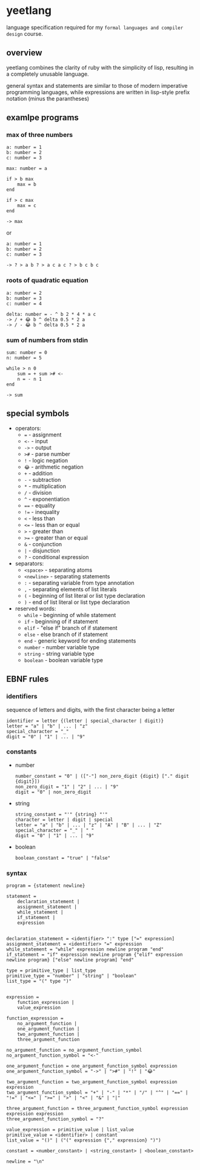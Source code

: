 # yeetlang

language specification required for my `formal languages and compiler design` course.



## overview

yeetlang combines the clarity of ruby with the simplicity of lisp, resulting in a completely unusable language.

general syntax and statements are similar to those of modern imperative programming languages, while expressions are written in lisp-style prefix notation (minus the parantheses)

## examlpe programs

### max of three numbers

```yeet
a: number = 1
b: number = 2
c: number = 3

max: number = a

if > b max
    max = b
end

if > c max
    max = c
end

-> max
```

or

```yeet
a: number = 1
b: number = 2
c: number = 3

-> ? > a b ? > a c a c ? > b c b c
```


### roots of quadratic equation

```yeet
a: number = 2
b: number = 3
c: number = 4

delta: number = - ^ b 2 * 4 * a c
-> / + 😂 b ^ delta 0.5 * 2 a
-> / - 😂 b ^ delta 0.5 * 2 a
```

### sum of numbers from stdin

```yeet
sum: number = 0
n: number = 5

while > n 0
    sum = + sum ># <-
    n = - n 1
end

-> sum
```


## special symbols

- operators:
    - `=` - assignment
    - `<-` - input
    - `->` - output
    - `>#` - parse number
    - `!` - logic negation
    - `😂` - arithmetic negation
    - `+` - addition
    - `-` - subtraction
    - `*` - multiplication
    - `/` - division
    - `^` - exponentiation
    - `==` - equality
    - `!=` - inequality
    - `<` - less than
    - `<=` - less than or equal
    - `>` - greater than
    - `>=` - greater than or equal
    - `&` - conjunction
    - `|` - disjunction
    - `?` - conditional expression
- separators:
    - `<space>` - separating atoms
    - `<newline>` - separating statements
    - `:` - separating variable from type annotation
    - `,` - separating elements of list literals
    - `(` - beginning of list literal or list type declaration
    - `)` - end of list literal or list type declaration
- reserved words:
    - `while` - beginning of while statement
    - `if` - beginning of if statement
    - `elif` - "else if" branch of if statement
    - `else` - else branch of if statement
    - `end` - generic keyword for ending statements
    - `number` - number variable type
    - `string` - string variable type
    - `boolean` - boolean variable type



## EBNF rules

### identifiers

sequence of letters and digits, with the first character being a letter
```ebnf
identifier = letter {(letter | special_character | digit)}
letter = "a" | "b" | ... | "z"
special_character = "_"
digit = "0" | "1" | ... | "9"
```

### constants

- number
    ```ebnf
    number_constant = "0" | (["-"] non_zero_digit {digit} ["." digit {digit}])
    non_zero_digit = "1" | "2" | ... | "9"
    digit = "0" | non_zero_digit
    ```

- string
    ```ebnf
    string_constant = "'" {string} "'"
    character = letter | digit | special
    letter = "a" | "b" | ... | "z" | "A" | "B" | ... | "Z"
    special_character = "_" | " "
    digit = "0" | "1" | ... | "9"
    ```

- boolean
    ```ebnf
    boolean_constant = "true" | "false"
    ```


### syntax

```ebnf
program = {statement newline}

statement =
    declaration_statement |
    assignment_statement |
    while_statement |
    if_statement |
    expression
    

declaration_statement = <identifier> ":" type ["=" expression]
assignment_statement = <identifier> "=" expression
while_statement = "while" expression newline program "end"
if_statement = "if" expression newline program {"elif" expression newline program} ["else" newline program] "end"

type = primitive_type | list_type
primitive_type = "number" | "string" | "boolean"
list_type = "(" type ")"


expression =
    function_expression |
    value_expression

function_expression =
    no_argument_function |
    one_argument_function |
    two_argument_function |
    three_argument_function

no_argument_function = no_argument_function_symbol
no_argument_function_symbol = "<-"

one_argument_function = one_argument_function_symbol expression
one_argument_function_symbol = "->" | ">#" | "!" | "😂"

two_argument_function = two_argument_function_symbol expression expression
two_argument_function_symbol = "+" | "-" | "*" | "/" | "^" | "==" | "!=" | "<=" | ">=" | ">" | "<" | "&" | "|"

three_argument_function = three_argument_function_symbol expression expression expression 
three_argument_function_symbol = "?"

value_expression = primitive_value | list_value
primitive_value = <identifier> | constant
list_value = "()" | ("(" expression {"," expression} ")")

constant = <number_constant> | <string_constant> | <boolean_constant>

newline = "\n"

```